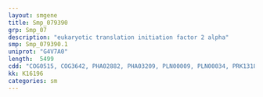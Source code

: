 ```yaml
---
layout: smgene
title: Smp_079390
grp: Smp_07
description: "eukaryotic translation initiation factor 2 alpha"
smp: Smp_079390.1
uniprot: "G4V7A0"
length:  5499
cdd: "COG0515, COG3642, PHA02882, PHA03209, PLN00009, PLN00034, PRK13184, PRK14879, PTZ00024, PTZ00263, TIGR03724, TIGR03903, cd00180, cd06605, cd06627, cd14046, cl21453, pfam00069, smart00220"
kk: K16196
categories: sm
---
```

